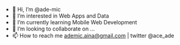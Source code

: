 - 👋 Hi, I’m @ade-mic
- 👀 I’m interested in Web Apps and Data
- 🌱 I’m currently learning Mobile Web Development
- 💞️ I’m looking to collaborate on ...
- 📫 How to reach me ademic.aina@gmail.com | twitter @ace_ade

<!---
ade-mic/ade-mic is a ✨ special ✨ repository because its `README.md` (this file) appears on your GitHub profile.
You can click the Preview link to take a look at your changes.
--->
